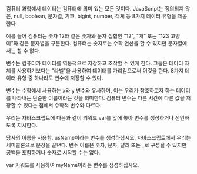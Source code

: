 컴퓨터 과학에서 데이터는 컴퓨터에 의미 있는 모든 것이다. JavaScript는 정의되지 않은, null, boolean, 문자열, 기호, bigint, number, 객체 등 8가지 데이터 유형을 제공한다.

예를 들어 컴퓨터는 숫자 12와 같은 숫자와 문자 집합인 "12", "개" 또는 "123 고양이"와 같은 문자열을 구분한다. 컴퓨터는 숫자로는 수학 연산을 할 수 있지만 문자열에서는 할 수 없다.

변수는 컴퓨터가 데이터를 역동적으로 저장하고 조작할 수 있게 한다. 그들은 데이터 자체를 사용하기보다는 "라벨"을 사용하여 데이터를 가리킴으로써 이것을 한다. 8가지 데이터 유형 중 하나라도 변수에 저장할 수 있다.

변수는 수학에서 사용하는 x와 y 변수와 유사하며, 이는 우리가 참조하고자 하는 데이터를 나타내는 단순한 이름이라는 것을 의미한다. 컴퓨터 변수는 다른 시간에 다른 값을 저장할 수 있다는 점에서 수학적 변수와 다르다.

우리는 자바스크립트에 다음과 같이 키워드 var를 앞에 놓아 변수를 생성하거나 선언하도록 지시한다.

당사의 이름을 사용함.
usName이라는 변수를 생성하십시오. 자바스크립트에서 우리는 세미콜론으로 문장을 끝낸다. 변수 이름은 숫자, 문자, 달러 또는 _로 구성될 수 있지만 공백을 포함하거나 숫자로 시작할 수는 없다.

var 키워드를 사용하여 myName이라는 변수를 생성하십시오.